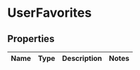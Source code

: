 
# UserFavorites

## Properties
Name | Type | Description | Notes
------------ | ------------- | ------------- | -------------



